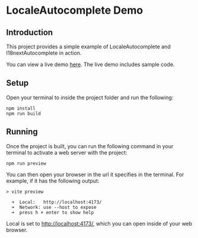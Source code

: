 # LocaleAutocomplete Demo

## Introduction

This project provides a simple example of LocaleAutocomplete and I18nextAutocomplete in action.

You can view a live demo [here](https://crow281.github.io/mui-locale-autocomplete/sample/locale-autocomplete-demo). The live demo includes sample code.

## Setup

Open your terminal to inside the project folder and run the following:

```console
npm install
npm run build
```

## Running

Once the project is built, you can run the following command in your terminal to activate a web server with the project:

```console
npm run preview
```

You can then open your browser in the url it specifies in the terminal. For example, if it has the following output:

```console
> vite preview

  ➜  Local:   http://localhost:4173/
  ➜  Network: use --host to expose
  ➜  press h + enter to show help
```

Local is set to [http://localhost:4173/](http://localhost:4173/), which you can open inside of your web browser.
